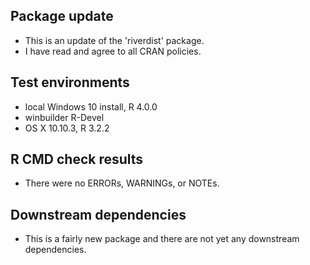 ## Package update
* This is an update of the 'riverdist' package.
* I have read and agree to all CRAN policies.

## Test environments
* local Windows 10 install, R 4.0.0
* winbuilder R-Devel
* OS X 10.10.3, R 3.2.2

## R CMD check results
* There were no ERRORs, WARNINGs, or NOTEs. 

## Downstream dependencies
* This is a fairly new package and there are not yet any downstream dependencies.